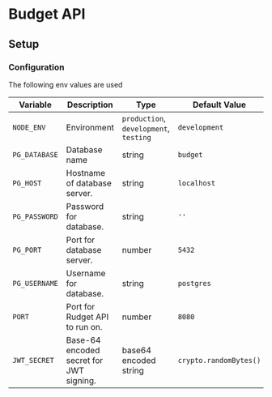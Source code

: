 # Budget API

## Setup

### Configuration

The following env values are used

| Variable      | Description                             | Type                                   | Default Value          |
| ------------- | --------------------------------------- | -------------------------------------- | ---------------------- |
| `NODE_ENV`    | Environment                             | `production`, `development`, `testing` | `development`          |
| `PG_DATABASE` | Database name                           | string                                 | `budget`               |
| `PG_HOST`     | Hostname of database server.            | string                                 | `localhost`            |
| `PG_PASSWORD` | Password for database.                  | string                                 | `''`                   |
| `PG_PORT`     | Port for database server.               | number                                 | `5432`                 |
| `PG_USERNAME` | Username for database.                  | string                                 | `postgres`             |
| `PORT`        | Port for Rudget API to run on.          | number                                 | `8080`                 |
| `JWT_SECRET`  | Base-64 encoded secret for JWT signing. | base64 encoded string                  | `crypto.randomBytes()` |
